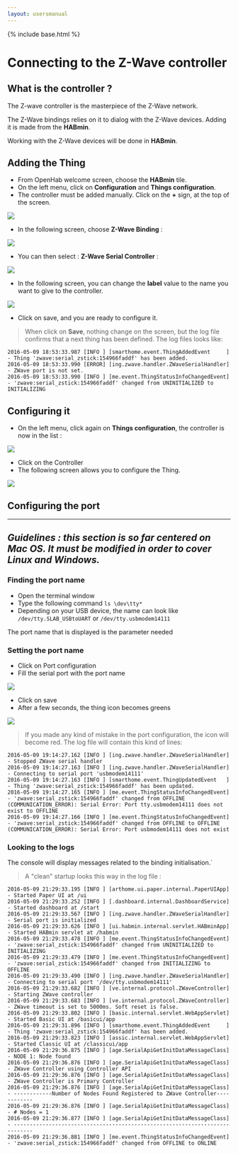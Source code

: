 ```yaml
---
layout: usersmanual
---
```


{% include base.html %}

# Connecting to the Z-Wave controller

## What is the controller ?

The Z-wave controller is the masterpiece of the Z-Wave network.

The Z-Wave bindings relies on it to dialog with the Z-Wave devices. Adding it is made from the __HABmin__.

Working with the Z-Wave devices will be done in __HABmin__.


## Adding the Thing

* From OpenHab welcome screen, choose the __HABmin__ tile.
* On the left menu, click on __Configuration__ and __Things configuration__.
* The controller must be added manually. Click on the __+__ sign, at the top of the screen.

![](images/zwave-controller-config-1.png)

* In the following screen, choose __Z-Wave Binding__ :

![](images/zwave-controller-config-2.png)

* You can then select : __Z-Wave Serial Controller__ :

![](images/zwave-controller-config-3.png)

* In the following screen, you can change the __label__ value to the name you want to give to the controller.

![](images/zwave-controller-config-7.png)

* Click on save, and you are ready to configure it.

> When click on __Save__, nothing change on the screen, but the log file confirms that a next thing has been defined.
> The log files looks like:

```
2016-05-09 18:53:33.987 [INFO ] [smarthome.event.ThingAddedEvent     ] - Thing 'zwave:serial_zstick:154966faddf' has been added.
2016-05-09 18:53:33.990 [ERROR] [ing.zwave.handler.ZWaveSerialHandler] - ZWave port is not set.
2016-05-09 18:53:33.990 [INFO ] [me.event.ThingStatusInfoChangedEvent] - 'zwave:serial_zstick:154966faddf' changed from UNINITIALIZED to INITIALIZING
```

## Configuring it

* On the left menu, click again on  __Things configuration__, the controller is now in the list :

![](images/zwave-controller-config-4.png)

* Click on the Controller
* The following screen allows you to configure the Thing.

![](images/zwave-controller-config-5.png)

## Configuring the port
---
*Guidelines : this section is so far centered on Mac OS. It must be modified in order to cover Linux and Windows.*
---

### Finding the port name

* Open the terminal window
* Type the following command `ls \dev\tty*`
* Depending on your USB device, the name can look like `/dev/tty.SLAB_USBtoUART` or `/dev/tty.usbmodem14111`

The port name that is displayed is the parameter needed 

### Setting the port name

* Click on Port configuration
* Fill the serial port with the port name

![](images/zwave-controller-config-9.png)

* Click on save
* After a few seconds, the thing icon becomes greens

![](images/zwave-controller-config-A.png)

> If you made any kind of mistake in the port configuration, the icon will become red.
> The log file will contain this kind of lines:
>
```
2016-05-09 19:14:27.162 [INFO ] [ing.zwave.handler.ZWaveSerialHandler] - Stopped ZWave serial handler
2016-05-09 19:14:27.163 [INFO ] [ing.zwave.handler.ZWaveSerialHandler] - Connecting to serial port 'usbmodem14111'
2016-05-09 19:14:27.163 [INFO ] [smarthome.event.ThingUpdatedEvent   ] - Thing 'zwave:serial_zstick:154966faddf' has been updated.
2016-05-09 19:14:27.165 [INFO ] [me.event.ThingStatusInfoChangedEvent] - 'zwave:serial_zstick:154966faddf' changed from OFFLINE (COMMUNICATION_ERROR): Serial Error: Port tty.usbmodem14111 does not exist to OFFLINE
2016-05-09 19:14:27.166 [INFO ] [me.event.ThingStatusInfoChangedEvent] - 'zwave:serial_zstick:154966faddf' changed from OFFLINE to OFFLINE (COMMUNICATION_ERROR): Serial Error: Port usbmodem14111 does not exist
```

### Looking to the logs

The console will display messages related to the binding initialisation.`

> A "clean" startup looks this way in the log file :
>
```
2016-05-09 21:29:33.195 [INFO ] [arthome.ui.paper.internal.PaperUIApp] - Started Paper UI at /ui
2016-05-09 21:29:33.252 [INFO ] [.dashboard.internal.DashboardService] - Started dashboard at /start
2016-05-09 21:29:33.567 [INFO ] [ing.zwave.handler.ZWaveSerialHandler] - Serial port is initialized
2016-05-09 21:29:33.626 [INFO ] [ui.habmin.internal.servlet.HABminApp] - Started HABmin servlet at /habmin
2016-05-09 21:29:33.478 [INFO ] [me.event.ThingStatusInfoChangedEvent] - 'zwave:serial_zstick:154966faddf' changed from UNINITIALIZED to INITIALIZING
2016-05-09 21:29:33.479 [INFO ] [me.event.ThingStatusInfoChangedEvent] - 'zwave:serial_zstick:154966faddf' changed from INITIALIZING to OFFLINE
2016-05-09 21:29:33.490 [INFO ] [ing.zwave.handler.ZWaveSerialHandler] - Connecting to serial port '/dev/tty.usbmodem14111'
2016-05-09 21:29:33.682 [INFO ] [ve.internal.protocol.ZWaveController] - Starting ZWave controller
2016-05-09 21:29:33.683 [INFO ] [ve.internal.protocol.ZWaveController] - ZWave timeout is set to 5000ms. Soft reset is false.
2016-05-09 21:29:33.802 [INFO ] [basic.internal.servlet.WebAppServlet] - Started Basic UI at /basicui/app
2016-05-09 21:29:31.896 [INFO ] [smarthome.event.ThingAddedEvent     ] - Thing 'zwave:serial_zstick:154966faddf' has been added.
2016-05-09 21:29:33.823 [INFO ] [assic.internal.servlet.WebAppServlet] - Started Classic UI at /classicui/app
2016-05-09 21:29:36.875 [INFO ] [age.SerialApiGetInitDataMessageClass] - NODE 1: Node found
2016-05-09 21:29:36.876 [INFO ] [age.SerialApiGetInitDataMessageClass] - ZWave Controller using Controller API
2016-05-09 21:29:36.876 [INFO ] [age.SerialApiGetInitDataMessageClass] - ZWave Controller is Primary Controller
2016-05-09 21:29:36.876 [INFO ] [age.SerialApiGetInitDataMessageClass] - ------------Number of Nodes Found Registered to ZWave Controller------------
2016-05-09 21:29:36.876 [INFO ] [age.SerialApiGetInitDataMessageClass] - # Nodes = 1
2016-05-09 21:29:36.877 [INFO ] [age.SerialApiGetInitDataMessageClass] - ----------------------------------------------------------------------------
2016-05-09 21:29:36.881 [INFO ] [me.event.ThingStatusInfoChangedEvent] - 'zwave:serial_zstick:154966faddf' changed from OFFLINE to ONLINE
``` 



